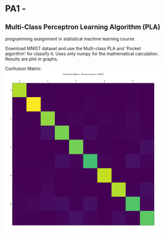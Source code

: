 # PA1 - 
## Multi-Class Perceptron Learning Algorithm (PLA)

programming assignment in statistical machine learning course

Download MNIST dataset and use the Multi-class PLA and 'Pocket algorithm' for classify it.
Uses only numpy for the mathematical calculation.
Results are plot in graphs.

Confusion Matrix:
![alt tag](confusion_matrix.png)